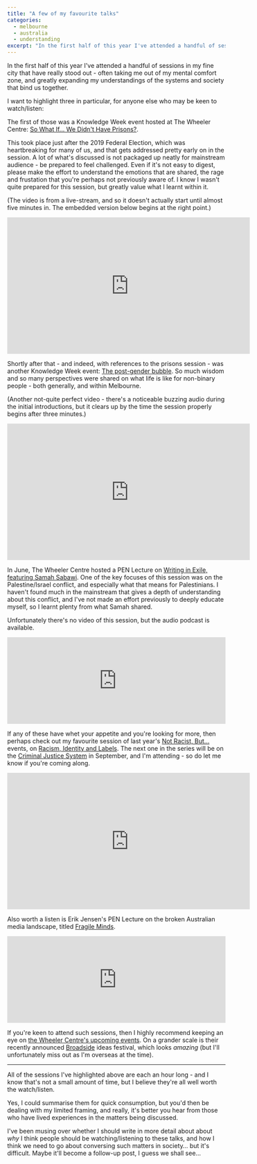 ```yaml
---
title: "A few of my favourite talks"
categories:
  - melbourne
  - australia
  - understanding
excerpt: "In the first half of this year I've attended a handful of sessions in my fine city that have really stood out. I want to highlight three in particular."
---
```


In the first half of this year I've attended a handful of sessions in my fine city that have really stood out - often taking me out of my mental comfort zone, and greatly expanding my understandings of the systems and society that bind us together.

I want to highlight three in particular, for anyone else who may be keen to watch/listen:

The first of those was a Knowledge Week event hosted at The Wheeler Centre: [So What If… We Didn't Have Prisons?](https://www.wheelercentre.com/events/we-didn-t-have-prisons).

This took place just after the 2019 Federal Election, which was heartbreaking for many of us, and that gets addressed pretty early on in the session. A lot of what's discussed is not packaged up neatly for mainstream audience - be prepared to feel challenged. Even if it's not easy to digest, please make the effort to understand the emotions that are shared, the rage and frustation that you're perhaps not previously aware of. I know I wasn't quite prepared for this session, but greatly value what I learnt within it.

(The video is from a live-stream, and so it doesn't actually start until almost five minutes in. The embedded version below begins at the right point.)

<iframe width="560" height="315" src="https://www.youtube.com/embed/ialG3ye08R8?start=290" frameborder="0" allow="accelerometer; autoplay; encrypted-media; gyroscope; picture-in-picture" allowfullscreen></iframe>

Shortly after that - and indeed, with references to the prisons session - was another Knowledge Week event: [The post-gender bubble](https://mkw.melbourne.vic.gov.au/events/the-post-gender-bubble/). So much wisdom and so many perspectives were shared on what life is like for non-binary people - both generally, and within Melbourne.

(Another not-quite perfect video - there's a noticeable buzzing audio during the initial introductions, but it clears up by the time the session properly begins after three minutes.)

<iframe width="560" height="315" src="https://www.youtube.com/embed/foQBNTn3gmg?start=192" frameborder="0" allow="accelerometer; autoplay; encrypted-media; gyroscope; picture-in-picture" allowfullscreen></iframe>

In June, The Wheeler Centre hosted a PEN Lecture on [Writing in Exile, featuring Samah Sabawi](https://www.wheelercentre.com/events/samah-sabawi). One of the key focuses of this session was on the Palestine/Israel conflict, and especially what that means for Palestinians. I haven't found much in the mainstream that gives a depth of understanding about this conflict, and I've not made an effort previously to deeply educate myself, so I learnt plenty from what Samah shared.

Unfortunately there's no video of this session, but the audio podcast is available.

<iframe frameborder="0" height="200" scrolling="no" src="https://www.wheelercentre.com/embed/audio/1eece2cd-a04e-47a9-856d-63fbfc8873fb?title=Listen+to+Writing+in+Exile%3A+Samah+Sabawi" width="100%"></iframe>

If any of these have whet your appetite and you're looking for more, then perhaps check out my favourite session of last year's [Not Racist, But…](https://www.wheelercentre.com/events/series/not-racist-but) events, on [Racism, Identity and Labels](https://www.youtube.com/watch?v=HKrFBkZiCzY). The next one in the series will be on the [Criminal Justice System](https://www.wheelercentre.com/events/racism-and-the-criminal-justice-system) in September, and I'm attending - so do let me know if you're coming along.

<iframe width="560" height="315" src="https://www.youtube.com/embed/HKrFBkZiCzY" frameborder="0" allow="accelerometer; autoplay; encrypted-media; gyroscope; picture-in-picture" allowfullscreen></iframe>

Also worth a listen is Erik Jensen's PEN Lecture on the broken Australian media landscape, titled [Fragile Minds](https://www.wheelercentre.com/broadcasts/podcasts/the-wheeler-centre/pen-lecture-fragile-minds).

<iframe frameborder="0" height="200" scrolling="no" src="https://www.wheelercentre.com/embed/audio/042e14cb-c2a8-4ad5-9fa9-cbcf0e06e32b?title=Listen+to+PEN+Lecture%3A+Fragile+Minds" width="100%"></iframe>

If you're keen to attend such sessions, then I highly recommend keeping an eye on [the Wheeler Centre's upcoming events](https://www.wheelercentre.com/events). On a grander scale is their recently announced [Broadside](https://broadside.wheelercentre.com) ideas festival, which looks _amazing_ (but I'll unfortunately miss out as I'm overseas at the time).

***

All of the sessions I've highlighted above are each an hour long - and I know that's not a small amount of time, but I believe they're all well worth the watch/listen.

Yes, I could summarise them for quick consumption, but you'd then be dealing with my limited framing, and really, it's better you hear from those who have lived experiences in the matters being discussed.

I've been musing over whether I should write in more detail about about _why_ I think people should be watching/listening to these talks, and how I think we need to go about conversing such matters in society… but it's difficult. Maybe it'll become a follow-up post, I guess we shall see…
